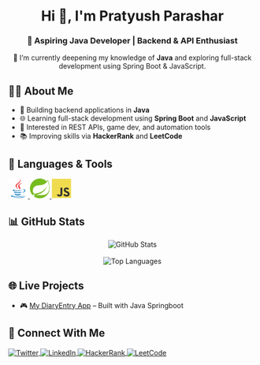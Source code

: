 <h1 align="center">Hi 👋, I'm Pratyush Parashar</h1>
<h3 align="center">🚀 Aspiring Java Developer | Backend & API Enthusiast</h3>

<p align="center">
  🌱 I’m currently deepening my knowledge of <strong>Java</strong> and exploring full-stack development using Spring Boot & JavaScript.
</p>

## 👨‍💻 About Me

- 🔧 Building backend applications in **Java**
- 🌐 Learning full-stack development using **Spring Boot** and **JavaScript**
- 🎯 Interested in REST APIs, game dev, and automation tools
- 📚 Improving skills via **HackerRank** and **LeetCode**

## 🚀 Languages & Tools

<p align="left">
  <a href="https://www.java.com" target="_blank" rel="noreferrer">
    <img src="https://raw.githubusercontent.com/devicons/devicon/master/icons/java/java-original.svg" alt="Java" width="40" height="40"/>
  </a>
  <a href="https://spring.io/" target="_blank" rel="noreferrer">
    <img src="https://raw.githubusercontent.com/devicons/devicon/master/icons/spring/spring-original.svg" alt="Spring Boot" width="40" height="40"/>
  </a>
  <a href="https://developer.mozilla.org/en-US/docs/Web/JavaScript" target="_blank" rel="noreferrer">
    <img src="https://raw.githubusercontent.com/devicons/devicon/master/icons/javascript/javascript-original.svg" alt="JavaScript" width="40" height="40"/>
  </a>
</p>

## 📊 GitHub Stats

<p align="center">
  <img src="https://github-readme-stats.vercel.app/api?username=pratyuxxhh&show_icons=true&theme=radical" alt="GitHub Stats" />
  <br><br>
  <img src="https://github-readme-stats.vercel.app/api/top-langs?username=pratyuxxhh&show_icons=true&locale=en&layout=compact&theme=radical" alt="Top Languages" />
</p>

## 🌐 Live Projects

- 🎮 [My DiaryEntry App](https://diaryentry-3.onrender.com/) – Built with Java Springboot  


## 🤝 Connect With Me

<p align="left">
  <a href="https://twitter.com/pratyuxxhh" target="blank">
    <img align="center" src="https://raw.githubusercontent.com/rahuldkjain/github-profile-readme-generator/master/src/images/icons/Social/twitter.svg" alt="Twitter" height="30" width="40" />
  </a>
  <a href="https://linkedin.com/in/pratyush-parashar-134a7930b" target="blank">
    <img align="center" src="https://raw.githubusercontent.com/rahuldkjain/github-profile-readme-generator/master/src/images/icons/Social/linked-in-alt.svg" alt="LinkedIn" height="30" width="40" />
  </a>
  <a href="https://www.hackerrank.com/ishu_kool2406" target="blank">
    <img align="center" src="https://raw.githubusercontent.com/rahuldkjain/github-profile-readme-generator/master/src/images/icons/Social/hackerrank.svg" alt="HackerRank" height="30" width="40" />
  </a>
  <a href="https://www.leetcode.com/pratyuxxhh" target="blank">
    <img align="center" src="https://raw.githubusercontent.com/rahuldkjain/github-profile-readme-generator/master/src/images/icons/Social/leet-code.svg" alt="LeetCode" height="30" width="40" />
  </a>
</p>
